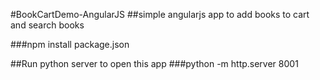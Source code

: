 #BookCartDemo-AngularJS
##simple angularjs app to add books to cart and search books

###npm install package.json

##Run python server to open this app
###python -m http.server 8001

